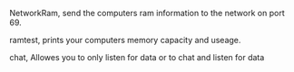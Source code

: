 NetworkRam, send the computers ram information to the network on port 69.

ramtest, prints your computers memory capacity and useage.

chat, Allowes you to only listen for data or to chat and listen for data
